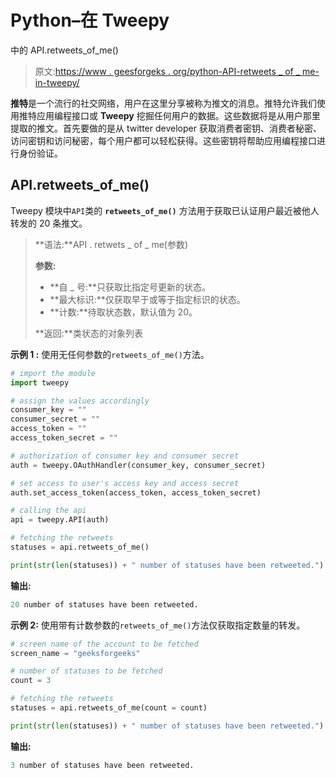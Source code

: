 # Python–在 Tweepy

中的 API.retweets_of_me()

> 原文:[https://www . geesforgeks . org/python-API-retweets _ of _ me-in-tweepy/](https://www.geeksforgeeks.org/python-api-retweets_of_me-in-tweepy/)

**推特**是一个流行的社交网络，用户在这里分享被称为推文的消息。推特允许我们使用推特应用编程接口或 **Tweepy** 挖掘任何用户的数据。这些数据将是从用户那里提取的推文。首先要做的是从 twitter developer 获取消费者密钥、消费者秘密、访问密钥和访问秘密，每个用户都可以轻松获得。这些密钥将帮助应用编程接口进行身份验证。

## API.retweets_of_me()

Tweepy 模块中`API`类的 **`retweets_of_me()`** 方法用于获取已认证用户最近被他人转发的 20 条推文。

> **语法:**API . retwets _ of _ me(参数)
> 
> **参数:**
> 
> *   **自 _ 号:**只获取比指定号更新的状态。
> *   **最大标识:**仅获取早于或等于指定标识的状态。
> *   **计数:**待取状态数，默认值为 20。
> 
> **返回:**类状态的对象列表

**示例 1 :** 使用无任何参数的`retweets_of_me()`方法。

```py
# import the module
import tweepy

# assign the values accordingly
consumer_key = ""
consumer_secret = ""
access_token = ""
access_token_secret = ""

# authorization of consumer key and consumer secret
auth = tweepy.OAuthHandler(consumer_key, consumer_secret)

# set access to user's access key and access secret 
auth.set_access_token(access_token, access_token_secret)

# calling the api 
api = tweepy.API(auth)

# fetching the retweets
statuses = api.retweets_of_me()

print(str(len(statuses)) + " number of statuses have been retweeted.")
```

**输出:**

```py
20 number of statuses have been retweeted.

```

**示例 2:** 使用带有计数参数的`retweets_of_me()`方法仅获取指定数量的转发。

```py
# screen name of the account to be fetched
screen_name = "geeksforgeeks"

# number of statuses to be fetched
count = 3

# fetching the retweets
statuses = api.retweets_of_me(count = count)

print(str(len(statuses)) + " number of statuses have been retweeted.")
```

**输出:**

```py
3 number of statuses have been retweeted.

```